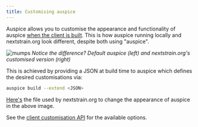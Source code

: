 ```yaml
---
title: Customising auspice
---
```



Auspice allows you to customise the appearance and functionality of auspice [when the client is built](introduction/cli.md#build).
This is how auspice running locally and nextstrain.org look different, despite both using "auspice". 


![mumps](assets/auspice-vs-nextstrain.png)
*Notice the difference? Default auspice (left) and nextstrain.org's customised version (right)*


This is achieved by providing a JSON at build time to auspice which defines the desired customisations via:
```bash
auspice build --extend <JSON>
```

[Here's](https://github.com/nextstrain/nextstrain.org/blob/master/auspice/client/config.json) the file used by nextstrain.org to change the appearance of auspice in the above image.


See the [client customisation API](customise-client/api.md) for the available options. 



